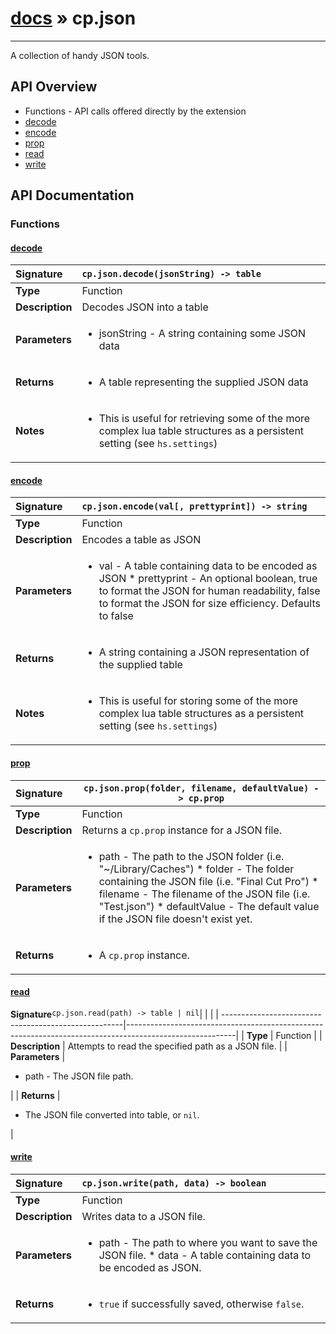 # [docs](index.md) » cp.json
---

A collection of handy JSON tools.

## API Overview
* Functions - API calls offered directly by the extension
 * [decode](#decode)
 * [encode](#encode)
 * [prop](#prop)
 * [read](#read)
 * [write](#write)

## API Documentation

### Functions

#### [decode](#decode)
| <span style="float: left;">**Signature**</span> | <span style="float: left;">`cp.json.decode(jsonString) -> table` </span>                                                          |
| -----------------------------------------------------|---------------------------------------------------------------------------------------------------------|
| **Type**                                             | Function |
| **Description**                                      | Decodes JSON into a table |
| **Parameters**                                       | <ul><li>jsonString - A string containing some JSON data</li></ul> |
| **Returns**                                          | <ul><li>A table representing the supplied JSON data</li></ul> |
| **Notes**                                            | <ul><li>This is useful for retrieving some of the more complex lua table structures as a persistent setting (see <code>hs.settings</code>)</li></ul> |

#### [encode](#encode)
| <span style="float: left;">**Signature**</span> | <span style="float: left;">`cp.json.encode(val[, prettyprint]) -> string` </span>                                                          |
| -----------------------------------------------------|---------------------------------------------------------------------------------------------------------|
| **Type**                                             | Function |
| **Description**                                      | Encodes a table as JSON |
| **Parameters**                                       | <ul><li>val - A table containing data to be encoded as JSON * prettyprint - An optional boolean, true to format the JSON for human readability, false to format the JSON for size efficiency. Defaults to false</li></ul> |
| **Returns**                                          | <ul><li>A string containing a JSON representation of the supplied table</li></ul> |
| **Notes**                                            | <ul><li>This is useful for storing some of the more complex lua table structures as a persistent setting (see <code>hs.settings</code>)</li></ul> |

#### [prop](#prop)
| <span style="float: left;">**Signature**</span> | <span style="float: left;">`cp.json.prop(folder, filename, defaultValue) -> cp.prop` </span>                                                          |
| -----------------------------------------------------|---------------------------------------------------------------------------------------------------------|
| **Type**                                             | Function |
| **Description**                                      | Returns a `cp.prop` instance for a JSON file. |
| **Parameters**                                       | <ul><li>path - The path to the JSON folder (i.e. "~/Library/Caches") * folder - The folder containing the JSON file (i.e. "Final Cut Pro") * filename - The filename of the JSON file (i.e. "Test.json") * defaultValue - The default value if the JSON file doesn't exist yet.</li></ul> |
| **Returns**                                          | <ul><li>A <code>cp.prop</code> instance.</li></ul> |

#### [read](#read)
| <span style="float: left;">**Signature**</span> | <span style="float: left;">`cp.json.read(path) -> table | nil` </span>                                                          |
| -----------------------------------------------------|---------------------------------------------------------------------------------------------------------|
| **Type**                                             | Function |
| **Description**                                      | Attempts to read the specified path as a JSON file. |
| **Parameters**                                       | <ul><li>path      - The JSON file path.</li></ul> |
| **Returns**                                          | <ul><li>The JSON file converted into table, or <code>nil</code>.</li></ul> |

#### [write](#write)
| <span style="float: left;">**Signature**</span> | <span style="float: left;">`cp.json.write(path, data) -> boolean` </span>                                                          |
| -----------------------------------------------------|---------------------------------------------------------------------------------------------------------|
| **Type**                                             | Function |
| **Description**                                      | Writes data to a JSON file. |
| **Parameters**                                       | <ul><li>path - The path to where you want to save the JSON file. * data - A table containing data to be encoded as JSON.</li></ul> |
| **Returns**                                          | <ul><li><code>true</code> if successfully saved, otherwise <code>false</code>.</li></ul> |

